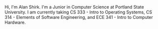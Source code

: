Hi, I'm Alan Shirk. I'm a Junior in Computer Science at Portland State University. I am currently taking CS 333 - Intro to Operating Systems, CS 314 - Elements of Software Engineering, and ECE 341 - Intro to Computer Hardware.
